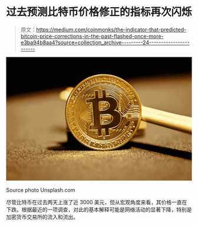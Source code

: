 # 过去预测比特币价格修正的指标再次闪烁

> 原文：<https://medium.com/coinmonks/the-indicator-that-predicted-bitcoin-price-corrections-in-the-past-flashed-once-more-e3ba94b8aa4?source=collection_archive---------24----------------------->

![](img/dd7530e1dc77a42976b5f6e4c7f00388.png)

Source photo Unsplash.com

尽管比特币在过去两天上涨了近 3000 美元，但从宏观角度来看，其价格一直在下跌。根据最近的一项调查，对此的基本解释可能是网络活动的显著下降，特别是加密货币交易所的流入和流出。
